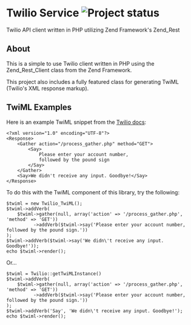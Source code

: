 # Twilio Service ![Project status](http://stillmaintained.com/leek/twilio-zf-service.png)
Twilio API client written in PHP utilizing Zend Framework's Zend_Rest

## About

This is a simple to use Twilio client written in PHP using the Zend_Rest_Client class from the Zend Framework.

This project also includes a fully featured class for generating TwiML (Twilio's XML response markup).

## TwiML Examples

Here is an example TwiML snippet from the [Twilio docs](http://www.twilio.com/docs/api/twiml/gather):

    <?xml version="1.0" encoding="UTF-8"?>  
    <Response>  
        <Gather action="/process_gather.php" method="GET">  
            <Say>  
                Please enter your account number,   
                followed by the pound sign  
            </Say>  
        </Gather>  
        <Say>We didn't receive any input. Goodbye!</Say>  
    </Response>
    
To do this with the TwiML component of this library, try the following:

    $twiml = new Twilio_TwiML();
    $twiml->addVerb(
        $twiml->gather(null, array('action' => '/process_gather.php', 'method' => 'GET'))
              ->addVerb($twiml->say('Please enter your account number, followed by the pound sign.'))
    );
    $twiml->addVerb($twiml->say('We didn\'t receive any input. Goodbye!'));
    echo $twiml->render();

Or...

    $twiml = Twilio::getTwiMLInstance()
    $twiml->addVerb(
        $twiml->gather(null, array('action' => '/process_gather.php', 'method' => 'GET'))
              ->addVerb($twiml->say('Please enter your account number, followed by the pound sign.'))
    );
    $twiml->addVerb('Say', 'We didn\'t receive any input. Goodbye!'); 
    echo $twiml->render();